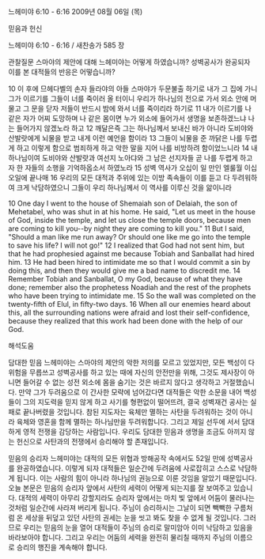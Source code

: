 느헤미야 6:10 - 6:16 
2009년 08월 06일 (목)

믿음과 헌신



느헤미야 6:10 - 6:16 / 새찬송가 585 장


관찰질문
스마야의 제안에 대해 느헤미야는 어떻게 하였습니까?
성벽공사가 완공되자 이를 본 대적들의 반응은 어떻습니까?

10 이 후에 므헤다벨의 손자 들라야의 아들 스마야가 두문불출 하기로 내가 그 집에 가니 그가 이르기를 그들이 너를 죽이러 올 터이니 우리가 하나님의 전으로 가서 외소 안에 머물고 그 문을 닫자 저들이 반드시 밤에 와서 너를 죽이리라 하기로 11 내가 이르기를 나 같은 자가 어찌 도망하며 나 같은 몸이면 누가 외소에 들어가서 생명을 보존하겠느냐 나는 들어가지 않겠노라 하고 12 깨달은즉 그는 하나님께서 보내신 바가 아니라 도비야와 산발랏에게 뇌물을 받고 내게 이런 예언을 함이라 13 그들이 뇌물을 준 까닭은 나를 두렵게 하고 이렇게 함으로 범죄하게 하고 악한 말을 지어 나를 비방하려 함이었느니라 14 내 하나님이여 도비야와 산발랏과 여선지 노아댜와 그 남은 선지자들 곧 나를 두렵게 하고자 한 자들의 소행을 기억하옵소서 하였노라 15 성벽 역사가 오십이 일 만인 엘룰월 이십오일에 끝나매 16 우리의 모든 대적과 주위에 있는 이방 족속들이 이를 듣고 다 두려워하여 크게 낙담하였으니 그들이 우리 하나님께서 이 역사를 이루신 것을 앎이니라  

10 One day I went to the house of Shemaiah son of Delaiah, the son of Mehetabel, who was shut in at his home. He said, "Let us meet in the house of God, inside the temple, and let us close the temple doors, because men are coming to kill you--by night they are coming to kill you." 11 But I said, "Should a man like me run away? Or should one like me go into the temple to save his life? I will not go!" 12 I realized that God had not sent him, but that he had prophesied against me because Tobiah and Sanballat had hired him. 13 He had been hired to intimidate me so that I would commit a sin by doing this, and then they would give me a bad name to discredit me. 14 Remember Tobiah and Sanballat, O my God, because of what they have done; remember also the prophetess Noadiah and the rest of the prophets who have been trying to intimidate me. 15 So the wall was completed on the twenty-fifth of Elul, in fifty-two days. 16 When all our enemies heard about this, all the surrounding nations were afraid and lost their self-confidence, because they realized that this work had been done with the help of our God.

해석도움





담대한 믿음  느헤미야는 스마야의 제안의 악한 저의를 모르고 있었지만, 모든 백성이 다 위험을 무릅쓰고 성벽공사를 하고 있는 때에 자신의 안전만을 위해, 그것도 제사장이 아니면 들어갈 수 없는 성전 외소에 몸을 숨기는 것은 바르지 않다고 생각하고 거절했습니다. 만약 그가 두려움으로 이 간사한 모략에 넘어갔다면 대적들은 악한 소문을 내어 백성들이 그의 지도력을 믿지 않게 하고 사기를 형편없이 떨어뜨려, 결국 성벽재건 공사는 실패로 끝나버렸을 것입니다. 참된 지도자는 육체만 멸하는 사탄을 두려워하는 것이 아니라 육체와 영혼을 함께 멸하는 하나님만을 두려워합니다. 그리고 제일 선두에 서서 담대하게 영적 전쟁을 감당하는 사람입니다. 우리도 담대한 믿음과 생명을 조금도 아끼지 않는 헌신으로 사탄과의 전쟁에서 승리해야 할 존재입니다.   

믿음의 승리자  느헤미야는 대적의 모든 위협과 방해공작 속에서도 52일 만에 성벽공사를 완공하였습니다. 이렇게 되자 대적들은 일순간에 두려움에 사로잡히고 스스로 낙담하게 됩니다. 이는 사람의 힘이 아니라 하나님의 권능으로 이룬 것임을 알았기 때문입니다. 오늘 본문은 믿음의 승리자 앞에서 사탄의 세력이 어떻게 되는지를 잘 보여주고 있습니다. 대적의 세력이 아무리 강할지라도 승리자 앞에서는 마치 빛 앞에서 어둠이 물러나는 것처럼 일순간에 사라져 버리게 됩니다. 주님이 승리하시는 그날이 되면 빽빽한 구름처럼 온 세상을 뒤덮고 있던 사탄의 권세는 눈을 씻고 봐도 찾을 수 없게 될 것입니다. 그러므로 우리는 믿음의 눈을 열어 대적들이 주님의 승리로 말미암아 이미 낙담하고 있음을 바라보아야 합니다. 그리고 우리는 어둠의 세력을 완전히 물리칠 때까지 주님의 이름으로 승리의 행진을 계속해야 합니다.